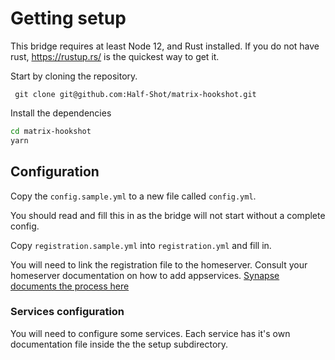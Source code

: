 Getting setup
=============

This bridge requires at least Node 12, and Rust installed. If you do not have rust, https://rustup.rs/ is the quickest way to get it.

Start by cloning the repository.

` git clone git@github.com:Half-Shot/matrix-hookshot.git`

Install the dependencies

```sh
cd matrix-hookshot
yarn
```

## Configuration

Copy the `config.sample.yml` to a new file called `config.yml`.

You should read and fill this in as the bridge will not start without a complete config.

Copy `registration.sample.yml` into `registration.yml` and fill in. 

You will need to link the registration file to the homeserver. Consult your homeserver documentation on how to add appservices. [Synapse documents the process here](https://matrix-org.github.io/synapse/latest/application_services.html)

### Services configuration

You will need to configure some services. Each service has it's own documentation file inside the the setup subdirectory.